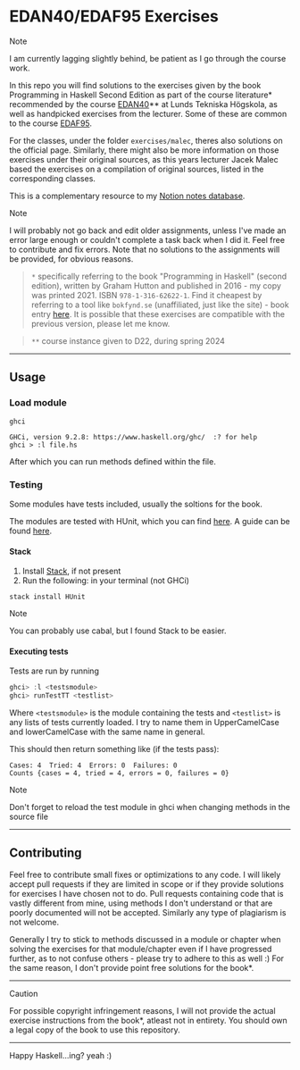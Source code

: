 # EDAN40/EDAF95 Exercises
> [!NOTE]
> I am currently lagging slightly behind, be patient as I go through the course work.

In this repo you will find solutions to the exercises given by the book Programming in Haskell Second Edition as part of the course literature* recommended by the course [EDAN40](https://cs.lth.se/edan40)** at Lunds Tekniska Högskola, as well as handpicked exercises from the lecturer. Some of these are common to the course [EDAF95](https://cs.lth.se/edaf95). 

For the classes, under the folder ``exercises/malec``, theres also solutions on the official page. Similarly, there might also be more information on those exercises under their original sources, as this years lecturer Jacek Malec based the exercises on a compilation of original sources, listed in the corresponding classes.

This is a complementary resource to my [Notion notes database](https://mikaelrr.notion.site/Delade-anteckningar-Hub-LTH-D-C-f2a47297b9b146dba372e02c4f789d55?pvs=4).

> [!NOTE]
> I will probably not go back and edit older assignments, unless I've made an error large enough or couldn't complete a task back when I did it. Feel free to contribute and fix errors.
> Note that no solutions to the assignments will be provided, for obvious reasons.

> ``*`` specifically referring to the book "Programming in Haskell" (second edition), written by Graham Hutton and published in 2016 - my copy was printed 2021. ISBN ``978-1-316-62622-1``. Find it cheapest by referring to a tool like ``bokfynd.se`` (unaffiliated, just like the site) - book entry [here](https://www.bokfynd.nu/9781316626221/programming-in-haskell/). It is possible that these exercises are compatible with the previous version, please let me know.

> ``**`` course instance given to D22, during spring 2024

---
## Usage

### Load module
```console
ghci

GHCi, version 9.2.8: https://www.haskell.org/ghc/  :? for help
ghci > :l file.hs
```
After which you can run methods defined within the file.
### Testing
Some modules have tests included, usually the soltions for the book.

The modules are tested with HUnit, which you can find [here](https://hackage.haskell.org/package/HUnit). A guide can be found [here](https://wiki.haskell.org/HUnit_1.0_User%27s_Guide).
#### Stack
1. Install [Stack](https://docs.haskellstack.org/en/stable/), if not present
2. Run the following: in your terminal (not GHCi)
```console
stack install HUnit
```
> [!NOTE]
> You can probably use cabal, but I found Stack to be easier.
#### Executing tests
Tests are run by running 
```haskell
ghci> :l <testsmodule>
ghci> runTestTT <testlist>
```
Where ``<testsmodule>`` is the module containing the tests and ``<testlist>`` is any lists of tests currently loaded. I try to name them in UpperCamelCase and lowerCamelCase with the same name in general.

This should then return something like (if the tests pass):
```console
Cases: 4  Tried: 4  Errors: 0  Failures: 0
Counts {cases = 4, tried = 4, errors = 0, failures = 0}
```

> [!NOTE]
> Don't forget to reload the test module in ghci when changing methods in the source file

---
## Contributing
Feel free to contribute small fixes or optimizations to any code. I will likely accept pull requests if they are limited in scope or if they provide solutions for exercises I have chosen not to do. Pull requests containing code that is vastly different from mine, using methods I don't understand or that are poorly documented will not be accepted. Similarly any type of plagiarism is not welcome.

Generally I try to stick to methods discussed in a module or chapter when solving the exercises for that module/chapter even if I have progressed further, as to not confuse others - please try to adhere to this as well :) For the same reason, I don't provide point free solutions for the book*.

---
> [!CAUTION]
> For possible copyright infringement reasons, I will not provide the actual exercise instructions from the book*, atleast not in entirety. You should own a legal copy of the book to use this repository.
---
Happy Haskell...ing? yeah :)
